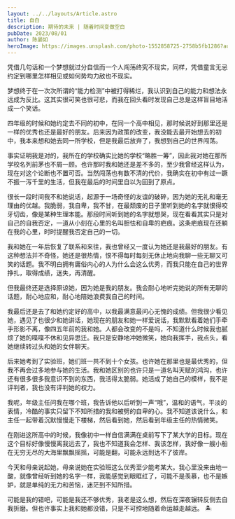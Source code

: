 ```yaml
---
layout: ../../layouts/Article.astro
title: 自白
description: 期待的未来 | 随着时间变做空白
pubDate: 2023/08/01
author: 陈晏如
heroImage: https://images.unsplash.com/photo-1552858725-2758b5fb1286?auto=format&fit=crop&w=1740&q=80
---
```


凭借几句话和一个梦想就过分自信而一个人闯荡终究不现实，同样，凭借童言无忌约定到哪里怎样相见或如何势均力敌也不现实。

梦想终于在一次次所谓的“能力检测”中被打得稀烂，我认识到自己的能力和想法永远成为反比。这其实很可笑也很可悲，而我在回头看时发现自己总是这样盲目地活成一个笑话。

四年级的时候和她约定去不同的初中，在同一个高中相见，那时候说好到那里还是一样的优秀也还是最好的朋友。后来因为政策的改变，我没能去最开始想去的初中，我本来想和她去同一所学校，但是我最后放弃了，我想到自己的世界闯荡。

事实证明我是对的，我所在的学校确实比她的学校“略胜一筹”，因此我对她在那所学校名列前茅也不屑一顾。也许那时我和她还是差不多的，至少我曾经这样认为，现在对这个论断也不置可否。当然闯荡也有数不清的代价，我确实在初中有过一蹶不振一泻千里的生活，但我在最后的时间里自以为回到了原点。

很长一段时间我不和她说话，起源于一场奇怪的友谊的破碎，因为她的无礼和毫无理由的优越。我脆弱，我自卑，我不甘，在最颓废的日子里听到她的名字就恨得咬牙切齿，像是某种生理本能。那段时间听到她的名字就想哭，现在看看其实只是对自己的自我否定，一道从小刻在心里的名叫胆怯和自卑的疤痕。这条疤痕现在还躺在我的心里，时时提醒我否定自己的一切。

我和她在一年后恢复了联系和来往，我也曾经又一度认为她还是我最好的朋友。有这种想法并不奇怪，她还是很热情，恨不得每时每刻无休止地向我聊一些无聊又可笑的话题。我不明白拥有庸俗内心的人为什么会这么优秀，而我只能在自己的世界挣扎，取得成绩，迷失，再清醒。

但我最终还是选择原谅她，因为她是我的朋友。我会耐心地听完她说的所有无聊的话题，耐心地应和，耐心地陪她浪费我自己的时间。

我最后还是去了和她约定好的高中，以我最满意最问心无愧的成绩。但我很少看见她，遇见了也很少和她讲话，她现在的朋友和她一样爱说话，我默默看着她们手牵手形影不离，像四五年前的我和她。人都会改变的不是吗，不知道什么时候我也腻烦了她的喋喋不休和见异思迁。我只是安静地冲她微笑，她向我挥手，我点头，看她继续转过头和她的女伴聊天。

后来她考到了实验班，她们班一共不到十个女孩。也许她在那里也是最优秀的，但我不再会过多地参与她的生活。我和她区别的也许只是一道名叫天赋的鸿沟，也许还有很多很多我意识不到的东西，我活得太脆弱。她活成了她自己的模样，我不是评判者，我也没有评判她的权力。

我呢，年级主任问我在哪个班，我告诉他以后听到一声“哦”，温和的语气，平淡的表情，冷酷的事实只留下不知所措的我和被劈的自卑的心。我不知道该说什么，和主任一起带着沉默慢慢走下楼梯，然后看到她，然后看到年级主任的热情微笑。

在刚进这所高中的时候，我像初中一样自信满满在桌前写下了某大学的目标。现在这个目标好像慢慢离我远去了，我也不知道我会怎样、我该怎样，我好像一艘小船在无穷无尽的大海里飘飘摇摇，可能是翻，可能永远到达不了彼岸。

今天和母亲说起她，母亲说她在实验班这么优秀至少能考某大。我心里没来由地一酸，就像曾经听到她的名字一样，我能感觉到眼眶红了，可能不是羡慕，也不是嫉妒，就是单纯的无力和苦恼，迷茫到不知所措。

可能是我的错吧，可能是我还不够优秀，我老是这么想，然后在深夜辗转反侧去自我折磨。但也许事实上我和她都没错，只是不可控地随着命运越走越远。 🏝️
